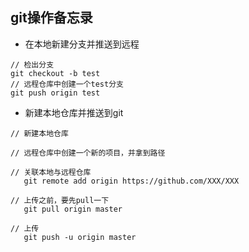 ## git操作备忘录

* 在本地新建分支并推送到远程
````
// 检出分支
git checkout -b test
// 远程仓库中创建一个test分支
git push origin test  
````

* 新建本地仓库并推送到git

 ````
 // 新建本地仓库
 
 // 远程仓库中创建一个新的项目，并拿到路径
 
 // 关联本地与远程仓库
    git remote add origin https://github.com/XXX/XXX
    
 // 上传之前，要先pull一下
    git pull origin master
    
 // 上传
    git push -u origin master   
 ````